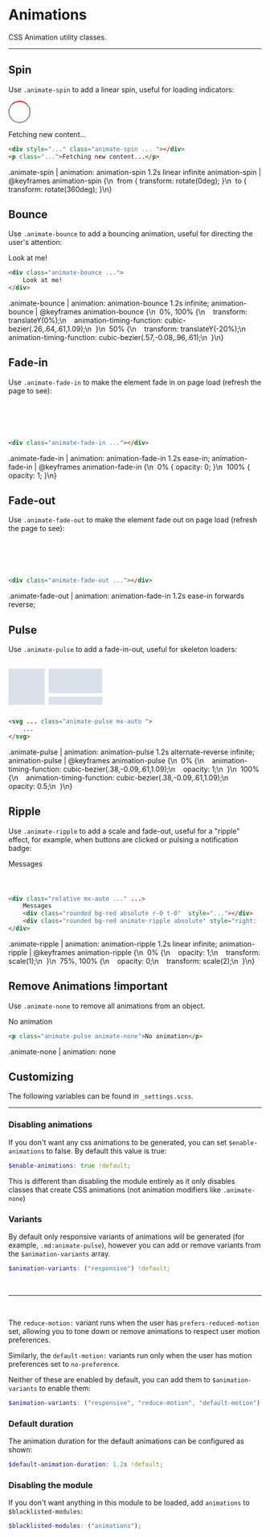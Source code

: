 # **Animations**

<p class="m-0 mt-md">CSS Animation utility classes.</p>

---

## Spin

Use `.animate-spin` to add a linear spin, useful for loading indicators:

<div class="demo">
<div style="border: 0.15rem solid gray; border-top: 0.15rem solid red;
            border-radius: 50%; height: 2.5rem; width: 2.5rem"
    class="[ animate-spin ] [ mx-auto ] [ border-darker-gray border-t-blue ]">
</div>
<p class="mb-0 mt-md">Fetching new content...</p>
</div>

```html
<div style="..." class="animate-spin ... "></div>
<p class="...">Fetching new content...</p>
```

<cssprops>
.animate-spin | animation: animation-spin 1.2s linear infinite
animation-spin | @keyframes animation-spin {\n&nbsp; from { transform: rotate(0deg); }\n&nbsp; to { transform: rotate(360deg); }\n}
</cssprops>


## Bounce

Use `.animate-bounce` to add a bouncing animation, useful for directing the user's attention:

<div class="demo">
    <div style="width: 170px" class="animate-bounce [ bg-teal white ] [ p-md rounded mx-auto ]">
        Look at me!
    </div>
</div>

```html
<div class="animate-bounce ...">
    Look at me!
</div>
```

<cssprops>
.animate-bounce | animation: animation-bounce 1.2s infinite;
animation-bounce | @keyframes animation-bounce {\n&nbsp; 0%, 100% {\n&nbsp; &nbsp; transform: translateY(0%);\n&nbsp; &nbsp; animation-timing-function: cubic-bezier(.26,.64,.61,1.09);\n&nbsp; }\n&nbsp; 50% {\n&nbsp; &nbsp; transform: translateY(-20%);\n&nbsp; &nbsp; animation-timing-function: cubic-bezier(.57,-0.08,.96,.61);\n&nbsp; }\n}
</cssprops>


## Fade-in

Use `.animate-fade-in` to make the element fade in on page load (refresh the page to see):

<div class="demo">
    <div style="width: 150px; height: 60px;" class="border-1 border-dotted border-light-gray mx-auto">
        <div class="animate-fade-in [ t-left p-md border-radius bg-dark-green h-100 ]"></div>
    </div>
</div>

```html
<div class="animate-fade-in ..."></div>
```

<cssprops>
.animate-fade-in | animation: animation-fade-in 1.2s ease-in;
animation-fade-in | @keyframes animation-fade-in {\n&nbsp; 0%   { opacity: 0; }\n&nbsp; 100% { opacity: 1; }\n}
</cssprops>


## Fade-out

Use `.animate-fade-out` to make the element fade out on page load (refresh the page to see):

<div class="demo">
    <div style="width: 150px; height: 60px;" class="border-1 border-dotted border-light-gray mx-auto">
        <div class="animate-fade-out [ t-left p-md border-radius bg-red h-100 ]"></div>
    </div>
</div>

```html
<div class="animate-fade-out ..."></div>
```

<cssprops>
.animate-fade-out | animation: animation-fade-in 1.2s ease-in forwards reverse;
</cssprops>


## Pulse

Use `.animate-pulse` to add a fade-in-out, useful for skeleton loaders:

<div class="demo">
    <svg version="1.1" id="Layer_1" xmlns="http://www.w3.org/2000/svg" xmlns:xlink="http://www.w3.org/1999/xlink" x="0px" y="0px"
    width="187px" height="100px" viewBox="0 0 187 100" enable-background="new 0 0 187 100" xml:space="preserve"
    class="mx-auto animate-pulse">
        <rect x="0" y="16" fill="#dae1eb" width="72" height="72"/>
        <rect x="80" y="16" fill="#dae1eb" width="107" height="49"/>
        <rect x="80" y="72" fill="#dae1eb" width="107" height="16"/>
    </svg>
</div>

```html
<svg ... class="animate-pulse mx-auto ">
    ...
</svg>
```

<cssprops>
.animate-pulse | animation: animation-pulse 1.2s alternate-reverse infinite;
animation-pulse | @keyframes animation-pulse {\n&nbsp; 0% {\n&nbsp; &nbsp; animation-timing-function: cubic-bezier(.38,-0.09,.61,1.09);\n&nbsp; &nbsp; opacity: 1;\n&nbsp; }\n&nbsp; 100% {\n&nbsp; &nbsp; animation-timing-function: cubic-bezier(.38,-0.09,.61,1.09);\n&nbsp; &nbsp; opacity: 0.5;\n&nbsp; }\n}
</cssprops>


## Ripple

Use `.animate-ripple` to add a scale and fade-out, useful for a "ripple" effect, for example, when 
buttons are clicked or pulsing a notification badge:

<div class="demo">
    <div class="relative mx-auto [ border-1 border-solid border-dark-gray ] p-sm select-none" style="width: 150px">
        Messages
        <div class="rounded bg-red absolute r-0 t-0" style="height: 20px; width: 20px; transform: translate(50%, -50%);"></div>
        <div class="rounded bg-red animate-ripple absolute" style="right: -10px; top: -10px; height: 20px; width: 20px;"></div>
    </div>
</div>

```html
<div class="relative mx-auto ..." ...>
    Messages
    <div class="rounded bg-red absolute r-0 t-0"  style="..."></div>
    <div class="rounded bg-red animate-ripple absolute" style="right: -10px; top: -10px; ..."></div>
</div>
```

<cssprops>
.animate-ripple | animation: animation-ripple 1.2s linear infinite;
animation-ripple | @keyframes animation-ripple {\n&nbsp; 0% {\n&nbsp; &nbsp; opacity: 1;\n&nbsp; &nbsp; transform: scale(1);\n&nbsp; }\n&nbsp; 75%, 100% {\n&nbsp; &nbsp; opacity: 0;\n&nbsp; &nbsp; transform: scale(2);\n&nbsp; }\n}
</cssprops>


## Remove Animations <span class="important-badge">!important</span>

Use `.animate-none` to remove all animations from an object.

<div class="demo">
    <p class="animate-pulse animate-none">No animation</p>
</div>

```html
<p class="animate-pulse animate-none">No animation</p>
```

<cssprops>
.animate-none | animation: none
</cssprops>


## Customizing

The following variables can be found in `_settings.scss`.

---

### Disabling animations

If you don't want any css animations to be generated, you can set
`$enable-animations` to false. By default this value is true:


```scss
$enable-animations: true !default;
```

<div class="warn">This is different than disabling the module entirely as it only disables
classes that create CSS animations (not animation modifiers like <code>.animate-none</code>)</div>


### Variants

By default only responsive variants of animations will be generated (for example, `.md:animate-pulse`), however you can 
add or remove variants from the `$animation-variants` array.

```scss
$animation-variants: ("responsive") !default;
```

<br>

---

<br>

The `reduce-motion:` variant runs when the user has `prefers-reduced-motion` set, allowing you to tone down or remove
animations to respect user motion preferences.

Similarly, the  `default-motion:` variants run only when the user has motion preferences set to `no-preference`.

Neither of these are enabled by default, you can add them to `$animation-variants` to enable them:

```scss
$animation-variants: ("responsive", "reduce-motion", "default-motion") !default;
```


### Default duration

The animation duration for the default animations can be configured as shown:

```scss
$default-animation-duration: 1.2s !default;
```

### Disabling the module

If you don't want anything in this module to be loaded, add `animations` to `$blacklisted-modules`:

```scss
$blacklisted-modules: ("animations");
```
